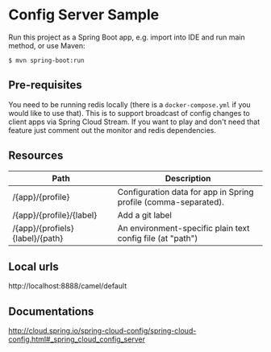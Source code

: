 # Config Server Sample

Run this project as a Spring Boot app, e.g. import into IDE and run
main method, or use Maven: 

```
$ mvn spring-boot:run
```

## Pre-requisites

You need to be running redis locally (there is a `docker-compose.yml` if you would
like to use that). This is to support broadcast of config changes to client apps
via Spring Cloud Stream. If you want to play and don't need that feature just
comment out the monitor and redis dependencies.

## Resources

| Path             | Description  |
|------------------|--------------|
| /{app}/{profile} | Configuration data for app in Spring profile (comma-separated).|
| /{app}/{profile}/{label} | Add a git label |
| /{app}/{profiels}{label}/{path} | An environment-specific plain text config file (at "path") |

## Local urls

http://localhost:8888/camel/default

## Documentations

http://cloud.spring.io/spring-cloud-config/spring-cloud-config.html#_spring_cloud_config_server